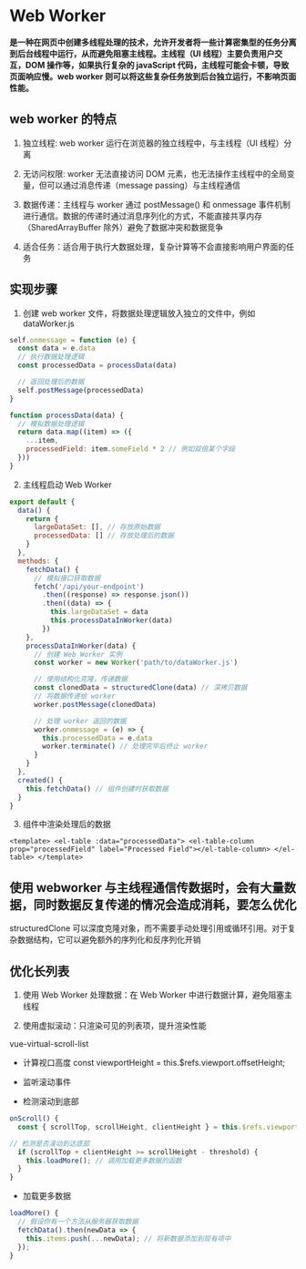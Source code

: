 # Web Worker

**是一种在网页中创建多线程处理的技术，允许开发者将一些计算密集型的任务分离到后台线程中运行，从而避免阻塞主线程。主线程（UI 线程）主要负责用户交互，DOM 操作等，如果执行复杂的 javaScript 代码，主线程可能会卡顿，导致页面响应慢。web worker 则可以将这些复杂任务放到后台独立运行，不影响页面性能。**

## web worker 的特点

1. 独立线程: web worker 运行在浏览器的独立线程中，与主线程（UI 线程）分离

2. 无访问权限: worker 无法直接访问 DOM 元素，也无法操作主线程中的全局变量，但可以通过消息传递（message passing）与主线程通信

3. 数据传递：主线程与 worker 通过 postMessage() 和 onmessage 事件机制进行通信。数据的传递时通过消息序列化的方式，不能直接共享内存 （SharedArrayBuffer 除外）避免了数据冲突和数据竞争

4. 适合任务：适合用于执行大数据处理，复杂计算等不会直接影响用户界面的任务

## 实现步骤

1. 创建 web worker 文件，将数据处理逻辑放入独立的文件中，例如 dataWorker.js

```js
self.onmessage = function (e) {
  const data = e.data
  // 执行数据处理逻辑
  const processedData = processData(data)

  // 返回处理后的数据
  self.postMessage(processedData)
}

function processData(data) {
  // 模拟数据处理逻辑
  return data.map((item) => ({
    ...item,
    processedField: item.someField * 2 // 例如双倍某个字段
  }))
}
```

2. 主线程启动 Web Worker

```js
export default {
  data() {
    return {
      largeDataSet: [], // 存放原始数据
      processedData: [] // 存放处理后的数据
    }
  },
  methods: {
    fetchData() {
      // 模拟接口获取数据
      fetch('/api/your-endpoint')
        .then((response) => response.json())
        .then((data) => {
          this.largeDataSet = data
          this.processDataInWorker(data)
        })
    },
    processDataInWorker(data) {
      // 创建 Web Worker 实例
      const worker = new Worker('path/to/dataWorker.js')

      // 使用结构化克隆，传递数据
      const clonedData = structuredClone(data) // 深拷贝数据
      // 将数据传递给 worker
      worker.postMessage(clonedData)

      // 处理 worker 返回的数据
      worker.onmessage = (e) => {
        this.processedData = e.data
        worker.terminate() // 处理完毕后终止 worker
      }
    }
  },
  created() {
    this.fetchData() // 组件创建时获取数据
  }
}
```

3. 组件中渲染处理后的数据

`<template>
  <el-table :data="processedData">
    <el-table-column prop="processedField" label="Processed Field"></el-table-column>
  </el-table>
</template>`

## 使用 webworker 与主线程通信传数据时，会有大量数据，同时数据反复传递的情况会造成消耗，要怎么优化

structuredClone 可以深度克隆对象，而不需要手动处理引用或循环引用。对于复杂数据结构，它可以避免额外的序列化和反序列化开销

## 优化长列表

1. 使用 Web Worker 处理数据：在 Web Worker 中进行数据计算，避免阻塞主线程

2. 使用虚拟滚动：只渲染可见的列表项，提升渲染性能

vue-virtual-scroll-list

- 计算视口高度
  const viewportHeight = this.$refs.viewport.offsetHeight;

- 监听滚动事件

- 检测滚动到底部

```js
onScroll() {
  const { scrollTop, scrollHeight, clientHeight } = this.$refs.viewport;

// 检测是否滚动到达底部
  if (scrollTop + clientHeight >= scrollHeight - threshold) {
    this.loadMore(); // 调用加载更多数据的函数
  }
}

```

- 加载更多数据

```js
loadMore() {
  // 假设你有一个方法从服务器获取数据
  fetchData().then(newData => {
    this.items.push(...newData); // 将新数据添加到现有项中
  });
}

```
